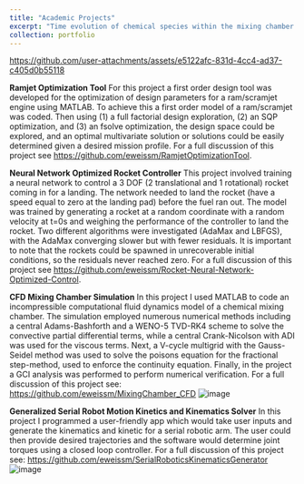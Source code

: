 ```yaml
---
title: "Academic Projects"
excerpt: "Time evolution of chemical species within the mixing chamber ![Untitled video - Made with Clipchamp](https://github.com/user-attachments/assets/e5122afc-831d-4cc4-ad37-c405d0b55118)"
collection: portfolio
---
```


https://github.com/user-attachments/assets/e5122afc-831d-4cc4-ad37-c405d0b55118


**Ramjet Optimization Tool**
For this project a first order design tool was developed for the optimization of design parameters for a ram/scramjet engine using MATLAB. To achieve this a first order model of a ram/scramjet was coded. Then using (1) a full factorial design exploration, (2) an SQP optimization, and (3) an fsolve optimization, the design space could be explored, and an optimal multivariate solution or solutions could be easily determined given a desired mission profile.
For a full discussion of this project see https://github.com/eweissm/RamjetOptimizationTool.

**Neural Network Optimized Rocket Controller**
This project involved training a neural network to control a 3 DOF (2 translational and 1 rotational) rocket coming in for a landing. The network needed to land the rocket (have a speed equal to zero at the landing pad) before the fuel ran out. The model was trained by generating a rocket at a random coordinate with a random velocity at t=0s and weighing the performance of the controller to land the rocket. Two different algorithms were investigated (AdaMax and LBFGS), with the AdaMax converging slower but with fewer residuals. It is important to note that the rockets could be spawned in unrecoverable initial conditions, so the residuals never reached zero.
For a full discussion of this project see https://github.com/eweissm/Rocket-Neural-Network-Optimized-Control.

**CFD Mixing Chamber Simulation**
	In this project I used MATLAB to code an incompressible computational fluid dynamics model of a chemical mixing chamber. The simulation employed numerous numerical methods including a central Adams-Bashforth and a WENO-5 TVD-RK4 scheme to solve the convective partial differential terms, while a central Crank-Nicolson with ADI was used for the viscous terms. Next, a V-cycle multigrid with the Gauss-Seidel method was used to solve the poisons equation for the fractional step-method, used to enforce the continuity equation. Finally, in the project a GCI analysis was performed to perform numerical verification.
For a full discussion of this project see: https://github.com/eweissm/MixingChamber_CFD
![image](https://github.com/user-attachments/assets/7440a112-af20-4720-990a-91b7f633f719)

**Generalized Serial Robot Motion Kinetics and Kinematics Solver**
In this project I programmed a user-friendly app which would take user inputs and generate the kinematics and kinetic for a serial robotic arm. The user could then provide desired trajectories and the software would determine joint torques using a closed loop controller.
For a full discussion of this project see: https://github.com/eweissm/SerialRoboticsKinematicsGenerator
![image](https://github.com/user-attachments/assets/e2ebc31a-ded2-40de-8346-005546870301)
